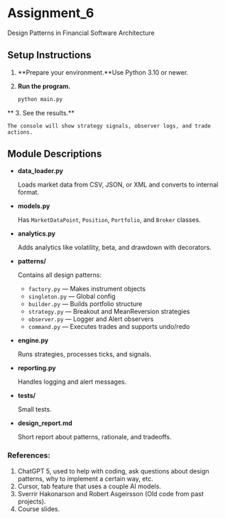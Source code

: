 # Assignment_6

Design Patterns in Financial Software Architecture

## Setup Instructions

1. **Prepare your environment.**Use Python 3.10 or newer.
2. **Run the program.**

   ```bash
   python main.py
   ```

**
    3. See the results.**

    The console will show strategy signals, observer logs, and trade actions.

## Module Descriptions

* **data_loader.py**

  Loads market data from CSV, JSON, or XML and converts to internal format.
* **models.py**

  Has `MarketDataPoint`, `Position`, `Portfolio`, and `Broker` classes.
* **analytics.py**

  Adds analytics like volatility, beta, and drawdown with decorators.
* **patterns/**

  Contains all design patterns:

  * `factory.py` — Makes instrument objects
  * `singleton.py` — Global config
  * `builder.py` — Builds portfolio structure
  * `strategy.py` — Breakout and MeanReversion strategies
  * `observer.py` — Logger and Alert observers
  * `command.py` — Executes trades and supports undo/redo
* **engine.py**

  Runs strategies, processes ticks, and signals.
* **reporting.py**

  Handles logging and alert messages.
* **tests/**

  Small tests.
* **design_report.md**

  Short report about patterns, rationale, and tradeoffs.


### References:

1. ChatGPT 5, used to help with coding, ask questions about design patterns, why to implement a certain way, etc.
2. Cursor, tab feature that uses a couple AI models.
3. Sverrir Hakonarson and Robert Asgeirsson (Old code from past projects).
4. Course slides.
